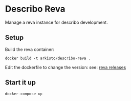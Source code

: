 # Describo Reva

Manage a reva instance for describo development.

## Setup

Build the reva container:

```
docker build -t arkisto/describo-reva .
```

Edit the dockerfile to change the version: see:
[reva releases](https://github.com/cs3org/reva/releases)

## Start it up

```
docker-compose up
```
